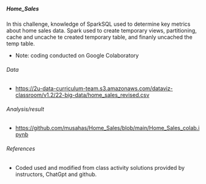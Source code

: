 ##### Home_Sales
In this challenge, knowledge of SparkSQL used to determine key metrics about home sales data. Spark used to create temporary views, partitioning, cache and uncache te created temporary table, and finanly uncached the temp table.

- Note: coding conducted on Google Colaboratory

###### Data
- https://2u-data-curriculum-team.s3.amazonaws.com/dataviz-classroom/v1.2/22-big-data/home_sales_revised.csv

###### Analysis/result
-  https://github.com/musahas/Home_Sales/blob/main/Home_Sales_colab.ipynb

###### References 
- Coded used and modified from class activity solutions provided by instructors, ChatGpt and github.  
